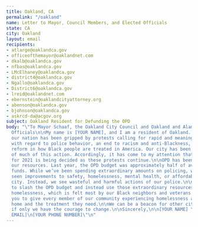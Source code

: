 ```yaml
---
title: Oakland, CA
permalink: "/oakland"
name: Letter to Mayor, Council Members, and Elected Officials
state: CA
city: Oakland
layout: email
recipients:
- atlarge@oaklandca.gov
- officeofthemayor@oaklandnet.com
- dkalb@oaklandca.gov
- nfbas@oaklandca.gov
- LMcElhaney@oaklandca.gov
- district4@oaklandca.gov
- Ngallo@oaklandca.gov
- District6@oaklandca.gov
- lreid@oaklandnet.com
- ebernstein@oaklandcityattorney.org
- abenson@oaklandca.gov
- bjohnson@oaklandca.gov
- askrcd-da@acgov.org
subject: Oakland Resident for Defunding the OPD
body: "\"To Mayor Schaaf, the Oakland City Council and Oakland and Alameda County Elected
  Officials\n\nMy name is [YOUR NAME], and I am a resident of Oakland. This past week,
  our nation has been gripped by protests calling for rapid and meaningful change
  with regard to police behavior, an end to racism and anti-Blackness, and immediate
  reform in how Black people are treated in America. Our city has been at the forefront
  of much of this action. Accordingly, it has come to my attention that the budget
  for 2021 is being decided as these protests continue.\n\nOPD has been a waste of
  our resources. Last year, the OPD budget was approximately half of available discretionary
  funds. While we’ve been spending extraordinary amounts on policing, we have not
  seen improvements to safety, homelessness, mental health, or affordability in our
  city. Instead, we see wasteful and harmful actions of our police.\n\nI call on you
  to slash the OPD budget and instead use those extraordinary resources towards solving
  homelessness, which is felt most by our Black neighbors and veterans. We implore
  you to give every member of our community experiencing homelessness a place to call
  home and the treatment they need.\n\nWe can be a beacon for other cities to follow
  if only we have the courage to change.\n\nSincerely,\n\n[YOUR NAME] \n[YOUR ADDRESS]\n[YOUR
  EMAIL]\n[YOUR PHONE NUMBER]\"\n"
---
```


